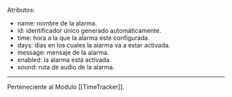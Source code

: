Atributos:
- name: nombre de la alarma.
- id: identificador único generado automáticamente.
- time: hora a la que la alarma esté configurada.
- days: días en los cuales la alarma va a estar activada.
- message: mensaje de la alarma.
- enabled: la alarma está activada.
- sound: ruta de audio de la alarma.

---
Perteneciente al Módulo [[TimeTracker]].